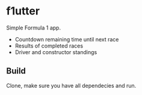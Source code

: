 # f1utter

Simple Formula 1 app.
+ Countdown remaining time until next race
+ Results of completed races
+ Driver and constructor standings

## Build

Clone, make sure you have all dependecies and run.
